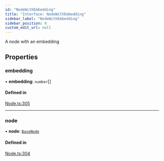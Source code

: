 ```yaml
---
id: "NodeWithEmbedding"
title: "Interface: NodeWithEmbedding"
sidebar_label: "NodeWithEmbedding"
sidebar_position: 0
custom_edit_url: null
---
```


A node with an embedding

## Properties

### embedding

• **embedding**: `number`[]

#### Defined in

[Node.ts:305](https://github.com/run-llama/LlamaIndexTS/blob/main/packages/core/src/Node.ts#L305)

___

### node

• **node**: [`BaseNode`](../classes/BaseNode.md)

#### Defined in

[Node.ts:304](https://github.com/run-llama/LlamaIndexTS/blob/main/packages/core/src/Node.ts#L304)
